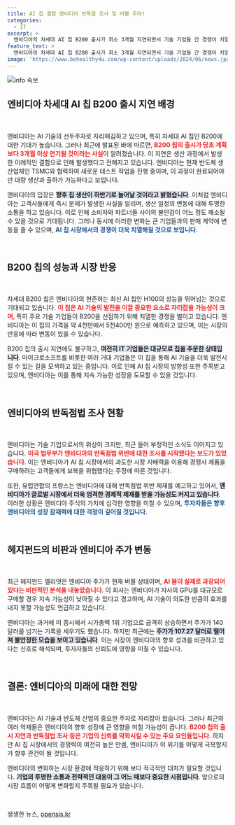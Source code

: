 ```yaml
---
title: AI 칩 결함 엔비디아 반독점 조사 및 버블 우려!
categories:
  - IT
excerpt: >
  엔비디아의 차세대 AI 칩 B200 출시가 최소 3개월 지연되면서 기술 기업들 간 경쟁이 치열해지고 있습니다. 반도체 생산 지연과 반독점 조사 소식이 겹치며, 엔비디아의 미래는 과연 어떻게 될까요?
feature_text: >
  엔비디아의 차세대 AI 칩 B200 출시가 최소 3개월 지연되면서 기술 기업들 간 경쟁이 치열해지고 있습니다. 반도체 생산 지연과 반독점 조사 소식이 겹치며, 엔비디아의 미래는 과연 어떻게 될까요?
image: 'https://www.behealthy4u.com/wp-content/uploads/2024/06/news.jpg'
---
```


<p><img src="https://www.behealthy4u.com/wp-content/uploads/2024/06/news.jpg" alt="info 속보" /></p>

<h2 data-ke-size="size26">엔비디아 차세대 AI 칩 B200 출시 지연 배경</h2>

<p data-ke-size="size16">&nbsp;</p>

<p>엔비디아는 AI 기술의 선두주자로 자리매김하고 있으며, 특히 차세대 AI 칩인 B200에 대한 기대가 높습니다. 그러나 최근에 발표된 바에 따르면, <b><span style="color: #ee2323;">B200 칩의 출시가 당초 계획보다 3개월 이상 연기될 것이라는 사실</span></b>이 알려졌습니다. 이 지연은 생산 과정에서 발생한 이례적인 결함으로 인해 발생했다고 전해지고 있습니다. 엔비디아는 현재 반도체 생산업체인 TSMC와 협력하여 새로운 테스트 작업을 진행 중이며, 이 과정이 완료되어야만 대량 생산과 출하가 가능하다고 보입니다.</p>

<p>엔비디아의 입장은 <b><span style="background-color: #21538527;">향후 칩 생산이 하반기로 늘어날 것이라고 밝혔습니다</span></b>. 이처럼 엔비디아는 고객사들에게 즉시 문제가 발생한 사실을 알리며, 생산 일정의 변동에 대해 투명한 소통을 하고 있습니다. 이로 인해 소비자와 파트너들 사이의 불안감이 어느 정도 해소될 수 있을 것으로 기대됩니다. 그러나 동시에 이러한 변화는 큰 기업들과의 판매 계약에 변동을 줄 수 있으며, <b><span style="color: #1a5490;">AI 칩 시장에서의 경쟁이 더욱 치열해질 것으로 보입니다</span></b>.</p>

<p data-ke-size="size16">&nbsp;</p>

<h2 data-ke-size="size26">B200 칩의 성능과 시장 반응</h2>

<p data-ke-size="size16">&nbsp;</p>

<p>차세대 B200 칩은 엔비디아의 현존하는 최신 AI 칩인 H100의 성능을 뛰어넘는 것으로 기대되고 있습니다. <b><span style="color: #ee2323;">이 칩은 AI 기술의 발전을 이끌 중요한 요소로 자리잡을 가능성이 크며, </span></b>특히 주요 기술 기업들이 B200을 선점하기 위해 치열한 경쟁을 벌이고 있습니다. 엔비디아는 이 칩의 가격을 약 4천만에서 5천400만 원으로 예측하고 있으며, 이는 시장의 반응에 따라 변동이 있을 수 있습니다.</p>

<p>B200 칩의 출시 지연에도 불구하고, <b><span style="background-color: #21538527;">여전히 IT 기업들은 대규모로 칩을 주문한 상태입니다</span></b>. 마이크로소프트를 비롯한 여러 거대 기업들은 이 칩을 통해 AI 기술을 더욱 발전시킬 수 있는 길을 모색하고 있는 중입니다. 이로 인해 AI 칩 시장의 방향성 또한 주목받고 있으며, 엔비디아는 이를 통해 지속 가능한 성장을 도모할 수 있을 것입니다.</p>

<p data-ke-size="size16">&nbsp;</p>

<h2 data-ke-size="size26">엔비디아의 반독점법 조사 현황</h2>

<p data-ke-size="size16">&nbsp;</p>

<p>엔비디아는 기술 기업으로서의 위상이 크지만, 최근 들어 부정적인 소식도 이어지고 있습니다. <b><span style="color: #ee2323;">미국 법무부가 엔비디아의 반독점법 위반에 대한 조사를 시작했다는 보도가 있었습니다</span></b>. 이는 엔비디아가 AI 칩 시장에서의 과도한 시장 지배력을 이용해 경쟁사 제품을 구매하려는 고객들에게 보복을 위협했다는 주장에 따른 것입니다.</p>

<p>또한, 유럽연합의 프랑스는 엔비디아에 대해 반독점법 위반 제재를 예고하고 있어서, <b><span style="background-color: #21538527;">엔비디아가 글로벌 시장에서 더욱 엄격한 경제적 제재를 받을 가능성도 커지고 있습니다</span></b>. 이러한 상황은 엔비디아 주식의 가치에 심각한 영향을 미칠 수 있으며, <b><span style="color: #1a5490;">투자자들은 향후 엔비디아의 성장 잠재력에 대한 걱정이 깊어질 것입니다</span></b>.</p>

<p data-ke-size="size16">&nbsp;</p>

<h2 data-ke-size="size26">헤지펀드의 비판과 엔비디아 주가 변동</h2>

<p data-ke-size="size16">&nbsp;</p>

<p>최근 헤지펀드 엘리엇은 엔비디아 주가가 현재 버블 상태이며, <b><span style="color: #ee2323;">AI 붐이 실제로 과장되어 있다는 비판적인 분석을 내놓았습니다</span></b>. 이 회사는 엔비디아가 자사의 GPU를 대규모로 구매할 경우 지속 가능성이 낮아질 수 있다고 경고하며, AI 기술이 의도한 만큼의 효과를 내지 못할 가능성도 언급하고 있습니다.</p>

<p>엔비디아는 과거에 미 증시에서 시가총액 1위 기업으로 급격히 상승하면서 주가가 140달러를 넘기는 기록을 세우기도 했습니다. 하지만 최근에는 <b><span style="background-color: #21538527;">주가가 107.27 달러로 떨어져 불안정한 모습을 보이고 있습니다</span></b>. 이는 시장이 엔비디아의 향후 성과를 비관하고 있다는 신호로 해석되며, 투자자들의 신뢰도에 영향을 미칠 수 있습니다.</p>

<p data-ke-size="size16">&nbsp;</p>

<h2 data-ke-size="size26">결론: 엔비디아의 미래에 대한 전망</h2>

<p data-ke-size="size16">&nbsp;</p>

<p>엔비디아는 AI 기술과 반도체 산업의 중요한 주자로 자리잡아 왔습니다. 그러나 최근의 여러 악재들은 엔비디아의 향후 성장에 큰 영향을 미칠 가능성이 큽니다. <b><span style="color: #ee2323;">B200 칩의 출시 지연과 반독점법 조사 등은 기업의 신뢰를 약화시킬 수 있는 주요 요인들입니다</span></b>. 하지만 AI 칩 시장에서의 경쟁력이 여전히 높은 만큼, 엔비디아가 이 위기를 어떻게 극복할지가 향후 관건이 될 것입니다.</p>

<p>엔비디아의 변화하는 시장 환경에 적응하기 위해 보다 적극적인 대처가 필요할 것입니다. <b><span style="background-color: #21538527;">기업의 투명한 소통과 전략적인 대응이 그 어느 때보다 중요한 시점입니다</span></b>. 앞으로의 시장 흐름이 어떻게 변화할지 주목될 필요가 있습니다. </p>

<p data-ke-size="size16">&nbsp;</p>
생생한 뉴스, <a href="https://opensis.kr" rel="dofollow">opensis.kr</a>


